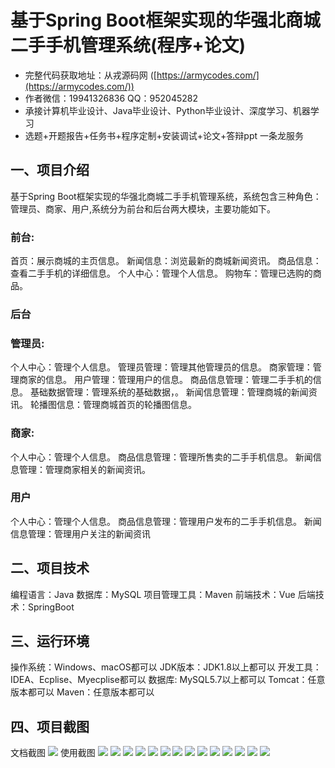基于Spring Boot框架实现的华强北商城二手手机管理系统(程序+论文)
=
- 完整代码获取地址：从戎源码网 ([https://armycodes.com/](https://armycodes.com/))
- 作者微信：19941326836  QQ：952045282 
- 承接计算机毕业设计、Java毕业设计、Python毕业设计、深度学习、机器学习
- 选题+开题报告+任务书+程序定制+安装调试+论文+答辩ppt 一条龙服务

一、项目介绍
---
基于Spring Boot框架实现的华强北商城二手手机管理系统，系统包含三种角色：管理员、商家、用户,系统分为前台和后台两大模块，主要功能如下。
### 前台:
首页：展示商城的主页信息。
新闻信息：浏览最新的商城新闻资讯。
商品信息：查看二手手机的详细信息。
个人中心：管理个人信息。
购物车：管理已选购的商品。

 
### 后台
### 管理员:
个人中心：管理个人信息。
管理员管理：管理其他管理员的信息。
商家管理：管理商家的信息。
用户管理：管理用户的信息。
商品信息管理：管理二手手机的信息。
基础数据管理：管理系统的基础数据，。
新闻信息管理：管理商城的新闻资讯。
轮播图信息：管理商城首页的轮播图信息。
  
### 商家:
个人中心：管理个人信息。
商品信息管理：管理所售卖的二手手机信息。
新闻信息管理：管理商家相关的新闻资讯。

### 用户
个人中心：管理个人信息。
商品信息管理：管理用户发布的二手手机信息。
新闻信息管理：管理用户关注的新闻资讯

  
二、项目技术
---
编程语言：Java
数据库：MySQL
项目管理工具：Maven
前端技术：Vue
后端技术：SpringBoot

三、运行环境
---
操作系统：Windows、macOS都可以
JDK版本：JDK1.8以上都可以
开发工具：IDEA、Ecplise、Myecplise都可以
数据库: MySQL5.7以上都可以
Tomcat：任意版本都可以
Maven：任意版本都可以

四、项目截图
---
文档截图
![](limage/2.png)
使用截图
![](image/1.png)
![](image/2.png)
![](image/3.png)
![](image/4.png)
![](image/5.png)
![](image/6.png)
![](image/7.png)
![](image/8.png)
![](image/9.png)
![](image/10.png)
![](image/11.png)
![](image/12.png)
![](image/13.png)
![](image/14.png)
